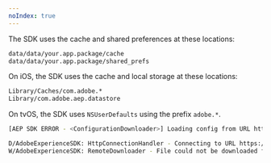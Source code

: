 ```yaml
---
noIndex: true
---
```


<Variant platform="android" task="storage-locations" repeat="2"/>

The SDK uses the cache and shared preferences at these locations:

```bash
data/data/your.app.package/cache
data/data/your.app.package/shared_prefs
```

<Variant platform="ios" task="storage-locations" repeat="3"/>

On iOS, the SDK uses the cache and local storage at these locations:

```bash
Library/Caches/com.adobe.*
Library/com.adobe.aep.datastore
```

On tvOS, the SDK uses `NSUserDefaults` using the prefix `adobe.*`.

<Variant platform="ios" task="configuration-download-error" repeat="1"/>

```bash
[AEP SDK ERROR - <ConfigurationDownloader>] Loading config from URL https://assets.adobedtm.com/<APP_ID>.json failed with response code: Optional(404)
```

<Variant platform="android" task="configuration-download-error" repeat="1"/>

```bash
D/AdobeExperienceSDK: HttpConnectionHandler - Connecting to URL https://assets.adobedtm.com/<APP_ID>.json (GET)
W/AdobeExperienceSDK: RemoteDownloader - File could not be downloaded from URL (https://assets.adobedtm.com/<APP_ID>.json) Response: (-1) Message: (null)
```

